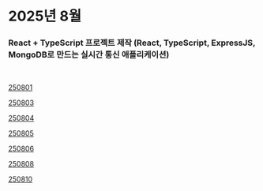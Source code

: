 # 2025년 8월

### React + TypeScript 프로젝트 제작 (React, TypeScript, ExpressJS, MongoDB로 만드는 실시간 통신 애플리케이션)

<br />

[250801](/DateLink/2025-08/250801.md)

[250803](/DateLink/2025-08/250803.md)

[250804](/DateLink/2025-08/250804.md)

[250805](/DateLink/2025-08/250805.md)

[250806](/DateLink/2025-08/250806.md)

[250808](/DateLink/2025-08/250808.md)

[250810](/DateLink/2025-08/250810.md)

<!--


[250811](/DateLink/2025-08/250811.md)

[250813](/DateLink/2025-08/250813.md)

[250814](/DateLink/2025-08/250814.md)

[250815](/DateLink/2025-08/250815.md)

[250816](/DateLink/2025-08/250816.md)

[250818](/DateLink/2025-08/250818.md)

[250818](/DateLink/2025-08/250818.md)

[250820](/DateLink/2025-08/250820.md)

[250821](/DateLink/2025-08/250821.md)

[250822](/DateLink/2025-08/250822.md)

[250823](/DateLink/2025-08/250823.md)

[250824](/DateLink/2025-08/250824.md)

[250825](/DateLink/2025-08/250825.md)

[250827](/DateLink/2025-08/250827.md)

[250828](/DateLink/2025-08/250828.md)

[250829](/DateLink/2025-08/250829.md)

[250831](/DateLink/2025-08/250831.md) -->
